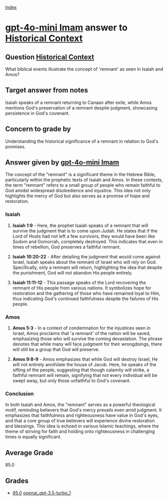 
[Index](../../../index.md)
# [gpt-4o-mini Imam](../../answering_models/gpt-4o-mini_Imam.md) answer to [Historical Context](../../questions/Historical_Context.md)

## Question [Historical Context](../../questions/Historical_Context.md)
What biblical events illustrate the concept of 'remnant' as seen in Isaiah and Amos?

## Target answer from notes
Isaiah speaks of a remnant returning to Canaan after exile, while Amos mentions God's preservation of a remnant despite judgment, showcasing persistence in God's covenant.

## Concern to grade by
Understanding the historical significance of a remnant in relation to God's promises.

## Answer given by [gpt-4o-mini Imam](../../answering_models/gpt-4o-mini_Imam.md)
The concept of the "remnant" is a significant theme in the Hebrew Bible, particularly within the prophetic texts of Isaiah and Amos. In these contexts, the term "remnant" refers to a small group of people who remain faithful to God amidst widespread disobedience and injustice. This idea not only highlights the mercy of God but also serves as a promise of hope and restoration.

### Isaiah
1. **Isaiah 1:9** - Here, the prophet Isaiah speaks of a remnant that will survive the judgment that is to come upon Judah. He states that if the Lord of Hosts had not left a few survivors, they would have been like Sodom and Gomorrah, completely destroyed. This indicates that even in times of rebellion, God preserves a faithful remnant.

2. **Isaiah 10:20-22** - After detailing the judgment that would come against Israel, Isaiah speaks about the remnant of Israel who will rely on God. Specifically, only a remnant will return, highlighting the idea that despite the punishment, God will not abandon His people entirely.

3. **Isaiah 11:11-12** - This passage speaks of the Lord recovering the remnant of His people from various nations. It symbolizes hope for restoration and the gathering of those who have remained loyal to Him, thus indicating God's continued faithfulness despite the failures of His people.

### Amos
1. **Amos 5:3** - In a context of condemnation for the injustices seen in Israel, Amos proclaims that 'a remnant' of the nation will be saved, emphasizing those who will survive the coming devastation. The phrase denotes that while many will face judgment for their wrongdoings, there will still be a group that God will preserve.

2. **Amos 9:8-9** - Amos emphasizes that while God will destroy Israel, He will not entirely annihilate the house of Jacob. Here, he speaks of the sifting of the people, suggesting that though calamity will strike, a faithful remnant will remain, signifying that not every individual will be swept away, but only those unfaithful to God's covenant.

### Conclusion
In both Isaiah and Amos, the "remnant" serves as a powerful theological motif, reminding believers that God's mercy prevails even amid judgment. It emphasizes that faithfulness and righteousness have value in God's eyes, and that a core group of true believers will experience divine restoration and blessings. This idea is echoed in various Islamic teachings, where the theme of striving for faith and holding onto righteousness in challenging times is equally significant.

## Average Grade
85.0

## Grades
 * [85.0](./Historical_Context_grades/openai_gpt-3.5-turbo_1.md) [openai_gpt-3.5-turbo_1](../../grading_models/openai_gpt-3.5-turbo_1.md)
